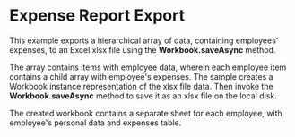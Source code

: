 Expense Report Export
=====================

This example exports a hierarchical array of data, containing employees' expenses, to an Excel xlsx file using the **Workbook.saveAsync** method.

The array contains items with employee data, wherein each employee item contains a child array with employee's expenses. The sample creates a Workbook instance representation of the xlsx file data. Then invoke the **Workbook.saveAsync** method to save it as an xlsx file on the local disk.

The created workbook contains a separate sheet for each employee, with employee's personal data and expenses table.